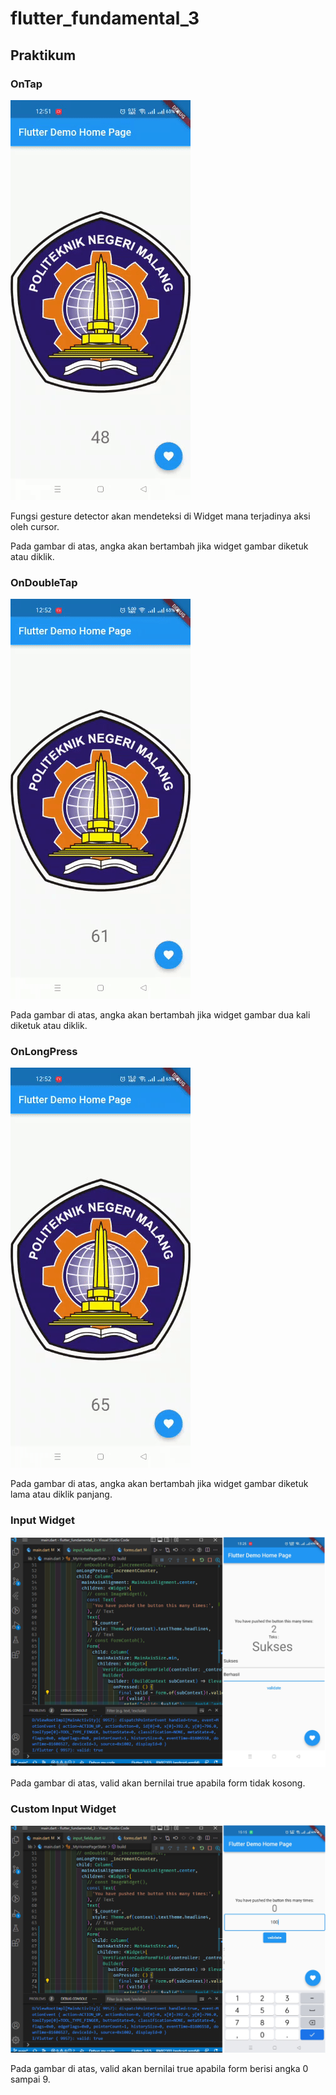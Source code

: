 # flutter_fundamental_3
## Praktikum
### OnTap
![Screen Gesture 1](images/1.gif)

Fungsi gesture detector akan mendeteksi di Widget mana terjadinya aksi oleh cursor.

Pada gambar di atas, angka akan bertambah jika widget gambar diketuk atau diklik. 
### OnDoubleTap
![Screen Gesture 2](images/2.gif)

Pada gambar di atas, angka akan bertambah jika widget gambar dua kali diketuk atau diklik. 
### OnLongPress
![Screen Gesture 3](images/3.gif)

Pada gambar di atas, angka akan bertambah jika widget gambar diketuk lama atau diklik panjang. 
### Input Widget
![Form Input 1](images/4.png)

Pada gambar di atas, valid akan bernilai true apabila form tidak kosong. 
### Custom Input Widget
![Form Input 2](images/5.png)

Pada gambar di atas, valid akan bernilai true apabila form berisi angka 0 sampai 9.
